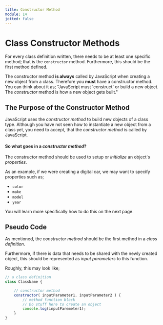 ```yaml
---
title: Constructor Method
module: 14
jotted: false
---
```


# Class Constructor Methods

For every class definition written, there needs to be at least one specific method; that is the `constructor` method. Furthermore, this should be the first method defined.

The constructor method **is always** called by JavaScript when creating a new object from a class. Therefore you **must** have a constructor method. You can think about it as; "JavaScript must 'construct' or build a new object. The _constructor_ method is how a new object gets built."

## The Purpose of the Constructor Method

JavaScript uses the _constructor method_ to build new objects of a class type. Although you have not seen how to instantiate a new object from a class yet, you need to accept, that the _constructor method_ is called by JavaScript.

#### So what goes in a _constructor method_?

The constructor method should be used to setup or _initialize_ an object's _properties_.

As an example, if we were creating a digital car, we may want to specify properties such as;

- `color`
- `make`
- `model`
- `year`

You will learn more specifically how to do this on the next page.

## Pseudo Code

As mentioned, the _constructor method_ should be the first method in a _class definition_.

Furthermore, if there is data that needs to be shared with the newly created object, this should be represented as _input parameters_ to this function.

Roughly, this may look like;

```js
// a class definition
class ClassName {

    // constructor method
    constructor( inputParameter1, inputParameter2 ) {
        // method function block
        // Do stuff here to create an object
        console.log(inputParemeter1);
    }
}
```

